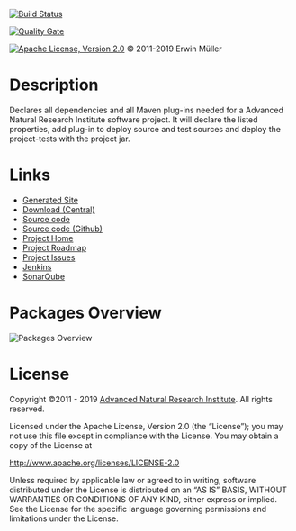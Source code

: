 <a href="https://jenkins.anrisoftware.com/job/globalpom-groovy-public/job/master">![Build Status](https://jenkins.anrisoftware.com/job/globalpom-groovy-public/job/master/badge/icon "Build Status")</a>

<a href="https://sonar.anrisoftware.com/dashboard?id=com.anrisoftware.globalpom%3Aglobalpom-groovy-parent">![Quality Gate](https://sonar.anrisoftware.com/api/project_badges/measure?project=com.anrisoftware.globalpom%3Aglobalpom-groovy-parent&metric=alert_status "Quality Gate")</a>

<a href="http://www.apache.org/licenses/LICENSE-2.0">![Apache License, Version 2.0](https://project.anrisoftware.com/attachments/download/217/apache2.0-small.gif "Apache License, Version 2.0")</a> © 2011-2019 Erwin Müller

Description
===========

Declares all dependencies and all Maven plug-ins needed for a Advanced Natural Research Institute software project. It will declare the listed properties, add plug-in to deploy source and test sources and deploy the project-tests with the project jar.

Links
=====

-   [Generated Site](https://javadoc.anrisoftware.com/com.anrisoftware.globalpom/globalpom-groovy-base/4.5.1/)
-   [Download (Central)](https://search.maven.org/artifact/com.anrisoftware.globalpom/globalpom-groovy-base/4.5.1/pom)
-   [Source code](https://gitea.anrisoftware.com/anrisoftware.com/globalpom-groovy.git)
-   [Source code (Github)](https://github.com/devent/globalpom-groovy)
-   [Project Home](https://project.anrisoftware.com/projects/globalpom-groovy)
-   [Project Roadmap](https://project.anrisoftware.com/projects/globalpom-groovy/roadmap)
-   [Project Issues](https://project.anrisoftware.com/projects/globalpom-groovy/issues)
-   [Jenkins](https://jenkins.anrisoftware.com/job/globalpom-groovy-public)
-   [SonarQube](https://sonar.anrisoftware.com/dashboard?id=com.anrisoftware.globalpom%3Aglobalpom-groovy-parent)

Packages Overview
=================

![Packages Overview](https://project.anrisoftware.com/attachments/download/447/packages.svg "Packages Overview")

License
=======

Copyright ©2011 - 2019 [Advanced Natural Research Institute](https://anrisoftware.com/). All rights reserved.

Licensed under the Apache License, Version 2.0 (the “License”);
you may not use this file except in compliance with the License.
You may obtain a copy of the License at

http://www.apache.org/licenses/LICENSE-2.0

Unless required by applicable law or agreed to in writing, software
distributed under the License is distributed on an “AS IS” BASIS,
WITHOUT WARRANTIES OR CONDITIONS OF ANY KIND, either express or implied.
See the License for the specific language governing permissions and
limitations under the License.


